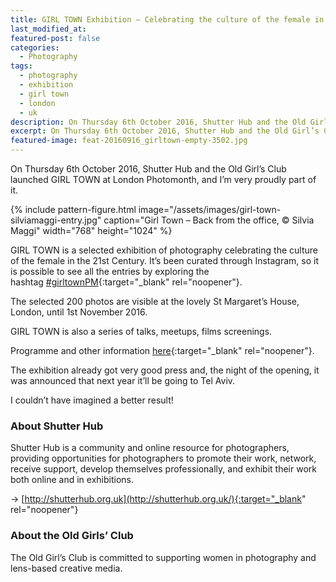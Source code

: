 ```yaml
---
title: GIRL TOWN Exhibition – Celebrating the culture of the female in the 21st century
last_modified_at: 
featured-post: false
categories:
  - Photography
tags:
  - photography
  - exhibition
  - girl town
  - london
  - uk
description: On Thursday 6th October 2016, Shutter Hub and the Old Girl’s Club launched GIRL TOWN at London Photomonth, and I’m proudly part of it.
excerpt: On Thursday 6th October 2016, Shutter Hub and the Old Girl’s Club launched GIRL TOWN at London Photomonth, and I’m proudly part of it.
featured-image: feat-20160916_girltown-empty-3502.jpg
---
```

On Thursday 6th October 2016, Shutter Hub and the Old Girl’s Club launched GIRL TOWN at London Photomonth, and I’m very proudly part of it.

{% include pattern-figure.html image="/assets/images/girl-town-silviamaggi-entry.jpg" caption="Girl Town – Back from the office, &copy; Silvia Maggi" width="768" height="1024" %}

GIRL TOWN is a selected exhibition of photography celebrating the culture of the female in the 21st Century. It’s been curated through Instagram, so it is possible to see all the entries by exploring the hashtag [#girltownPM](https://www.instagram.com/explore/tags/girltownpm/){:target="_blank" rel="noopener"}.

The selected 200 photos are visible at the lovely St Margaret’s House, London, until 1st November 2016.

GIRL TOWN is also a series of talks, meetups, films screenings.

Programme and other information [here](http://shutterhub.org.uk/blog/girltownpm){:target="_blank" rel="noopener"}.

The exhibition already got very good press and, the night of the opening, it was announced that next year it’ll be going to Tel Aviv.

I couldn’t have imagined a better result!

### About Shutter Hub

Shutter Hub is a community and online resource for photographers, providing opportunities for photographers to promote their work, network, receive support, develop themselves professionally, and exhibit their work both online and in exhibitions.

&rarr; [http://shutterhub.org.uk](http://shutterhub.org.uk/){:target="_blank" rel="noopener"}

### About the Old Girls’ Club

The Old Girl’s Club is committed to supporting women in photography and lens-based creative media.

